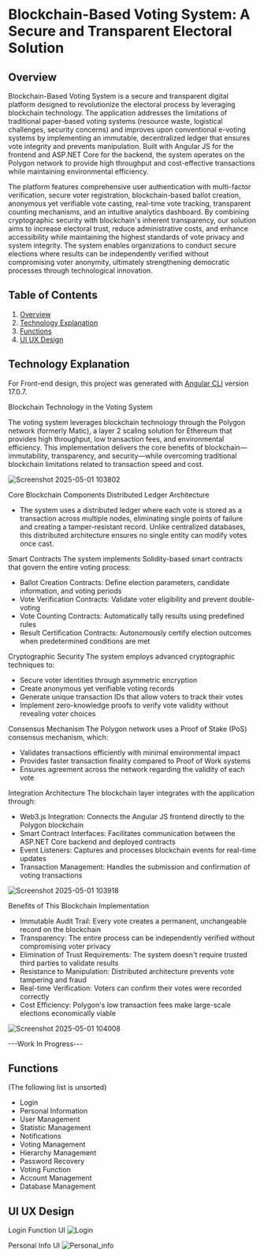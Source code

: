 # Blockchain-Based Voting System: A Secure and Transparent Electoral Solution
## Overview
Blockchain-Based Voting System is a secure and transparent digital platform designed to revolutionize the electoral process by leveraging blockchain technology. The application addresses the limitations of traditional paper-based voting systems (resource waste, logistical challenges, security concerns) and improves upon conventional e-voting systems by implementing an immutable, decentralized ledger that ensures vote integrity and prevents manipulation. Built with Angular JS for the frontend and ASP.NET Core for the backend, the system operates on the Polygon network to provide high throughput and cost-effective transactions while maintaining environmental efficiency.

The platform features comprehensive user authentication with multi-factor verification, secure voter registration, blockchain-based ballot creation, anonymous yet verifiable vote casting, real-time vote tracking, transparent counting mechanisms, and an intuitive analytics dashboard. By combining cryptographic security with blockchain's inherent transparency, our solution aims to increase electoral trust, reduce administrative costs, and enhance accessibility while maintaining the highest standards of vote privacy and system integrity. The system enables organizations to conduct secure elections where results can be independently verified without compromising voter anonymity, ultimately strengthening democratic processes through technological innovation.


## Table of Contents
1. [Overview](https://github.com/bvhiscoding/SS2_FRONTEND/#overview)
2. [Technology Explanation](https://github.com/bvhiscoding/SS2_FRONTEND/#technology-explanation)
3. [Functions](https://github.com/bvhiscoding/SS2_FRONTEND/#functions)
4. [UI UX Design](https://github.com/bvhiscoding/SS2_FRONTEND/#ui-ux-design)

## Technology Explanation

For Front-end design, this project was generated with [Angular CLI](https://github.com/angular/angular-cli) version 17.0.7.

Blockchain Technology in the Voting System

The voting system leverages blockchain technology through the Polygon network (formerly Matic), a layer 2 scaling solution for Ethereum that provides high throughput, low transaction fees, and environmental efficiency. This implementation delivers the core benefits of blockchain—immutability, transparency, and security—while overcoming traditional blockchain limitations related to transaction speed and cost.

![Screenshot 2025-05-01 103802](https://github.com/user-attachments/assets/48b70355-c4d0-4c03-9a57-ebef64ac42a9)

Core Blockchain Components
Distributed Ledger Architecture
- The system uses a distributed ledger where each vote is stored as a transaction across multiple nodes, eliminating single points of failure and creating a tamper-resistant record. Unlike centralized databases, this distributed architecture ensures no single entity can modify votes once cast.

Smart Contracts
The system implements Solidity-based smart contracts that govern the entire voting process:
- Ballot Creation Contracts: Define election parameters, candidate information, and voting periods
- Vote Verification Contracts: Validate voter eligibility and prevent double-voting
- Vote Counting Contracts: Automatically tally results using predefined rules
- Result Certification Contracts: Autonomously certify election outcomes when predetermined conditions are met

Cryptographic Security
The system employs advanced cryptographic techniques to:
- Secure voter identities through asymmetric encryption
- Create anonymous yet verifiable voting records
- Generate unique transaction IDs that allow voters to track their votes
- Implement zero-knowledge proofs to verify vote validity without revealing voter choices

Consensus Mechanism
The Polygon network uses a Proof of Stake (PoS) consensus mechanism, which:
- Validates transactions efficiently with minimal environmental impact
- Provides faster transaction finality compared to Proof of Work systems
- Ensures agreement across the network regarding the validity of each vote

Integration Architecture
The blockchain layer integrates with the application through:
- Web3.js Integration: Connects the Angular JS frontend directly to the Polygon blockchain
- Smart Contract Interfaces: Facilitates communication between the ASP.NET Core backend and deployed contracts
- Event Listeners: Captures and processes blockchain events for real-time updates
- Transaction Management: Handles the submission and confirmation of voting transactions

![Screenshot 2025-05-01 103918](https://github.com/user-attachments/assets/3f81b322-ed57-40e8-9ec6-47d476a26025)

Benefits of This Blockchain Implementation

- Immutable Audit Trail: Every vote creates a permanent, unchangeable record on the blockchain
- Transparency: The entire process can be independently verified without compromising voter privacy
- Elimination of Trust Requirements: The system doesn't require trusted third parties to validate results
- Resistance to Manipulation: Distributed architecture prevents vote tampering and fraud
- Real-time Verification: Voters can confirm their votes were recorded correctly
- Cost Efficiency: Polygon's low transaction fees make large-scale elections economically viable

![Screenshot 2025-05-01 104008](https://github.com/user-attachments/assets/05ec1d08-da1e-45a8-ac0f-69ac01f895fa)

---Work In Progress---

## Functions
(The following list is unsorted)
- Login
- Personal Information
- User Management
- Statistic Management
- Notifications
- Voting Management
- Hierarchy Management
- Password Recovery
- Voting Function
- Account Management
- Database Management

## UI UX Design
Login Function UI
![Login](https://github.com/user-attachments/assets/d9640528-7d90-4a95-b4c9-31a76f9c777e)

Personal Info UI
![Personal_info](https://github.com/user-attachments/assets/e18e73a4-af8d-4b2f-b01e-f70f11f86745)
